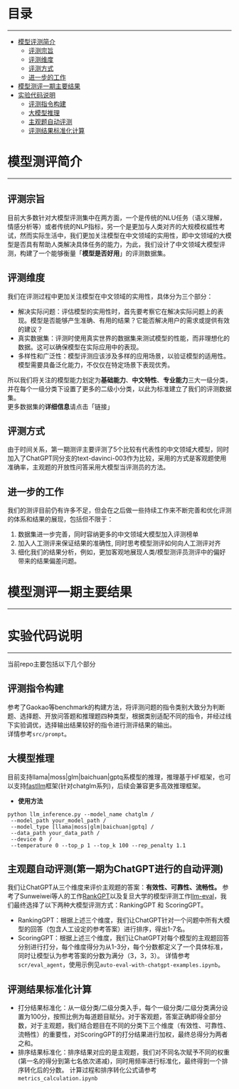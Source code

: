 # 目录

---------
* [模型评测简介](#模型测评简介)
  * [评测宗旨](#评测宗旨)
  * [评测维度](#评测维度)
  * [评测方式](#评测方式)
  * [进一步的工作](#进一步的工作)
* [模型测评一期主要结果](#模型测评一期主要结果)
* [实验代码说明](#实验代码说明)
  * [评测指令构建](#评测指令构建)
  * [大模型推理](#大模型推理)
  * [主观题自动评测](#主观题自动评测第一期为chatgpt进行的自动评测)
  * [评测结果标准化计算](#评测结果标准化计算)
  


# 模型测评简介

-----------
## 评测宗旨
目前大多数针对大模型评测集中在两方面，一个是传统的NLU任务（语义理解，情感分析等）或者传统的NLP指标，另一个是更加与人类对齐的大规模权威性考试，然而实际生活中，我们更加关注模型在中文领域的实用性，即中文领域的大模型是否具有帮助人类解决具体任务的能力，为此，我们设计了中文领域大模型评测，构建了一个能够衡量「**模型是否好用**」的评测数据集。
## 评测维度
我们在评测过程中更加关注模型在中文领域的实用性，具体分为三个部分：
- 解决实际问题：评估模型的实用性时，首先要考察它在解决实际问题上的表现。模型是否能够产生准确、有用的结果？它能否解决用户的需求或提供有效的建议？
- 真实数据集：评测时使用真实世界的数据集来测试模型的性能，而非理想化的数据。这可以确保模型在实际应用中的表现。
- 多样性和广泛性：模型评测应该涉及多样的应用场景，以验证模型的适用性。模型需要具备泛化能力，不仅仅在特定场景下表现优秀。

所以我们将关注的模型能力划定为**基础能力**、**中文特性**、**专业能力**三大一级分类，并在每个一级分类下设置了更多的二级小分类，以此为标准建立了我们的评测数据集。\
更多数据集的**详细信息**请点击「链接」
## 评测方式
由于时间关系，第一期测评主要评测了5个比较有代表性的中文领域大模型，同时加入了ChatGPT同分支的text-davinci-003作为比较，采用的方式是客观题使用准确率，主观题的开放性问答采用大模型当评测员的方法。
## 进一步的工作
我们的测评目前仍有许多不足，但会在之后做一些持续工作来不断完善和优化评测的体系和结果的展现，包括但不限于：
1. 数据集进一步完善，同时容纳更多的中文领域大模型加入评测榜单
2. 加入人工测评来保证结果的准确性, 同时思考模型测评如何向人工测评对齐
3. 细化我们的结果分析，例如，更加客观地展现人类/模型测评员测评中的偏好带来的结果偏差问题。

# 模型测评一期主要结果

-----------

# 实验代码说明

-----------

当前repo主要包括以下几个部分

## 评测指令构建
参考了Gaokao等benchmark的构建方法，将评测问题的指令类别大致分为判断题、选择题、开放问答题和推理题四种类型，根据类别适配不同的指令，并经过线下实验调优，选择输出结果较好的指令进行测评结果的输出。  
详情参考```src/prompt```。

## 大模型推理
目前支持llama|moss|glm|baichuan|gptq系模型的推理，推理基于HF框架，也可以支持[fastllm](#https://github.com/ztxz16/fastllm)框架(针对chatglm系列)，后续会兼容更多高效推理框架。
- **使用方法**
```
python llm_inference.py --model_name chatglm /
 --model_path your_model_path /
 --model_type [llama|moss|glm|baichuan|gptq] /
 --data_path your_data_path /
 --device 0  /
 --temperature 0 --top_p 1 --top_k 100 --rep_penalty 1.1
```

## 主观题自动评测(第一期为ChatGPT进行的自动评测)
我们让ChatGPT从三个维度来评价主观题的答案：**有效性、可靠性、流畅性。** 
参考了Sunweiwei等人的工作[RankGPT](#https://github.com/sunnweiwei/RankGPT)以及复旦大学的模型评测工作[llm-eval](#https://github.com/llmeval/llmeval-1)，我们最终选择了以下两种大模型评测方式：RankingGPT 和 ScoringGPT。
- RankingGPT：根据上述三个维度，我们让ChatGPT针对一个问题中所有大模型的回答（包含人工设定的参考答案）进行排序，得出1-7名。
- ScoringGPT：根据上述三个维度，我们让ChatGPT对每个模型的主观题回答分别进行打分，每个维度得分为从1-3分，每个分数都定义了一个具体标准，同时让模型认为参考答案的分数为满分（3，3，3）。
详情参考 ```scr/eval_agent```，使用示例见```auto-eval-with-chatgpt-examples.ipynb```。

## 评测结果标准化计算
- 打分结果标准化：从一级分类/二级分类入手，每个一级分类/二级分类满分设置为100分，按照比例为每道题目赋分。对于客观题，答案正确即得全部分数，对于主观题，我们结合题目在不同的分类下三个维度（有效性、可靠性、流畅性）的重要性，对ScoringGPT的打分结果进行加权，最终总得分为两者之和。
- 排序结果标准化：排序结果对应的是主观题，我们对不同名次赋予不同的权重(第一名的得分到第七名依次递减)，同时用频率进行标准化，最终得到一个排序转化后的分数。
计算过程和排序转化公式请参考```metrics_calculation.ipynb```